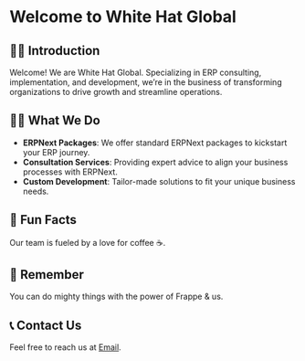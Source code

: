 # Welcome to White Hat Global
## 🙋‍♀️ Introduction
Welcome! We are White Hat Global. Specializing in ERP consulting, implementation, and development, we’re in the business of transforming organizations to drive growth and streamline operations.

## 👩‍💻 What We Do
- **ERPNext Packages**: We offer standard ERPNext packages to kickstart your ERP journey.
- **Consultation Services**: Providing expert advice to align your business processes with ERPNext.
- **Custom Development**: Tailor-made solutions to fit your unique business needs.

## 🍿 Fun Facts
Our team is fueled by a love for coffee ☕.

## 🧙 Remember
You can do mighty things with the power of Frappe & us.

## 📞 Contact Us
Feel free to reach us at [Email](mailto:hello@whitehatglobal.org).

